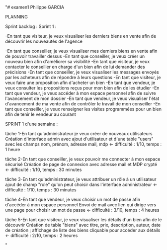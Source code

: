 "# examen1 Philippe GARCIA

PLANNING

Sprint backlog :
Sprint 1 : 


-En tant que visiteur, je veux visualiser les derniers biens en vente afin de découvrir les nouveautés de l'agence

-En tant que conseiller, je veux visualiser mes derniers biens en vente afin de pouvoir travailler dessus
-En tant que conseiller, je veux créer un nouveau bien afin d'améliorer sa visibilité
-En tant que visiteur, je veux contacter le conseiller en charge d'un bien afin de lui demander des précisions
-En tant que conseiller, je veux visualiser les messages envoyés par les acheteurs afin de répondre à leurs questions
-En tant que visiteur, je veux faire une proposition afin d'acheter un bien
-En tant que vendeur, je veux consulter les propositions reçus pour mon bien afin de les étudier
-En tant que vendeur, je veux accéder à mon espace personnel afin de suivre l'avancement de mon dossier
-En tant que vendeur, je veux visualiser l'état d'avancement de ma vente afin de contrôler le travail de mon conseiller
-En tant que conseiller, je veux renseigner les visites programmées pour un bien afin de tenir le vendeur au courant


SPRINT 1 d'une semaine :

tâche 1-En tant qu'administrateur je veux créer de nouveaux utilisateurs
	Création d'interface admin avec ajout d'utilisateur et d'une table "users" avec les champs nom, prénom, adresse mail, mdp <- difficulté : 1/10, temps : 1 heure
	
tâche 2-En tant que conseiller, je veux pouvoir me connecter à mon espace sécurisé
	Création de page de connexion avec adresse mail et MDP crypté <- difficulté : 1/10, temps : 30 minutes
	
tâche 3-En tant qu'administrateur, je veux attribuer un rôle à un utilisateur
	ajout de champ "role" qu'on peut choisir dans l'interface administrateur <- difficulté : 1/10, temps : 30 minutes
	
tâche 4-En tant que vendeur, je veux choisir un mot de passe afin d'accéder à mon espace personnel
	Envoi de mail avec lien qui dirige vers une page pour choisir un mot de passe <- difficulté : 3/10, temps : 4 heures
	
tâche 5-En tant que visiteur, je veux visualiser les détails d'un bien afin de le découvrir
	Création de table "biens" avec titre, prix, description, auteur, date de création ; affichage de liste des biens cliquable pour accéder aux détails <- difficulté : 2/10, temps : 2 heures


" 
